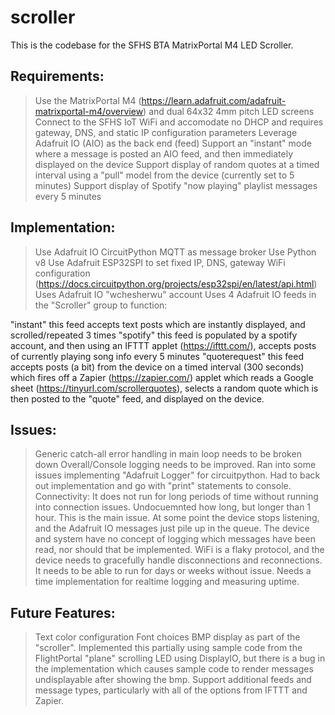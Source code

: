 # scroller
This is the codebase for the SFHS BTA MatrixPortal M4 LED Scroller.

Requirements:
------------------------------------------
> Use the MatrixPortal M4 (https://learn.adafruit.com/adafruit-matrixportal-m4/overview) and dual 64x32 4mm pitch LED screens 
> Connect to the SFHS IoT WiFi and accomodate no DHCP and requires gateway, DNS, and static IP configuration parameters
> Leverage Adafruit IO (AIO) as the back end (feed)
> Support an "instant" mode where a message is posted an AIO feed, and then immediately displayed on the device 
> Support display of random quotes at a timed interval using a "pull" model from the device (currently set to 5 minutes)
> Support display of Spotify "now playing" playlist messages every 5 minutes

Implementation:
------------------------------------------
> Use Adafruit IO CircuitPython MQTT as message broker 
> Use Python v8
> Use Adafruit ESP32SPI to set fixed IP, DNS, gateway WiFi configuration (https://docs.circuitpython.org/projects/esp32spi/en/latest/api.html)
> Uses Adafruit IO "wchesherwu" account 
> Uses 4 Adafruit IO feeds in the "Scroller" group to function:

"instant" this feed accepts text posts which are instantly displayed, and scrolled/repeated 3 times
"spotify" this feed is populated by a spotify account, and then using an IFTTT applet (https://ifttt.com/), accepts posts of currently playing song info every 5 minutes
"quoterequest" this feed accepts posts (a bit) from the device on a timed interval (300 seconds) which fires off a Zapier (https://zapier.com/) applet which reads a Google sheet (https://tinyurl.com/scrollerquotes), selects a random quote which is then posted to the "quote" feed, and displayed on the device.

Issues:
------------------------------------------
> Generic catch-all error handling in main loop needs to be broken down
> Overall/Console logging needs to be improved. Ran into some issues implementing "Adafruit Logger" for circuitpython. Had to back out implementation and go with "print" statements to console.
> Connectivity: It does not run for long periods of time without running into connection issues. Undocuemnted how long, but longer than 1 hour. This is the main issue. At some point the device stops listening, and the Adafruit IO messages just pile up in the queue. The device and system have no concept of logging which messages have been read, nor should that be implemented. WiFi is a flaky protocol, and the device needs to gracefully handle disconnections and reconnections. It needs to be able to run for days or weeks without issue. 
> Needs a time implementation for realtime logging and measuring uptime. 

Future Features:
------------------------------------------
> Text color configuration
> Font choices
> BMP display as part of the "scroller". Implemented this partially using sample code from the FlightPortal "plane" scrolling LED using DisplayIO, but there is a bug in the implementation which causes sample code to render messages undisplayable after showing the bmp. 
> Support additional feeds and message types, particularly with all of the options from IFTTT and Zapier.

